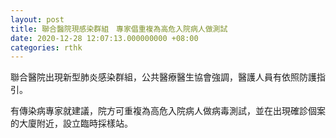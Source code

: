 ```yaml
---
layout: post
title: 聯合醫院現感染群組　專家倡重複為高危入院病人做測試
date: 2020-12-28 12:07:13.000000000 +08:00
categories: rthk
---
```


聯合醫院出現新型肺炎感染群組，公共醫療醫生協會強調，醫護人員有依照防護指引。

有傳染病專家就建議，院方可重複為高危入院病人做病毒測試，並在出現確診個案的大廈附近，設立臨時採樣站。

